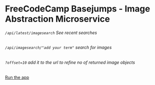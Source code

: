 # FreeCodeCamp Basejumps - Image Abstraction Microservice

###### `/api/latest/imagesearch`  See recent searches
###### `/api/imagesearch/"add your term"`  search for images
###### `?offset=10`  add it to the url to refine no of returned image objects

<a href="hs-image-abstraction.herokuapp.com/api/imagesearch/lolfunnycats"> Run the app </a>
